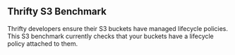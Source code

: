 ## Thrifty S3 Benchmark

Thrifty developers ensure their S3 buckets have managed lifecycle policies. This S3 benchmark currently checks that your buckets have a lifecycle policy attached to them.
